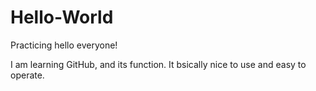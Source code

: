 # Hello-World
Practicing
hello everyone!

I am learning GitHub, and its function. It bsically nice to use and easy to operate.
